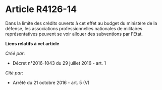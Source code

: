 # Article R4126-14

Dans la limite des crédits ouverts à cet effet au budget du ministère de la défense, les associations professionnelles
nationales de militaires représentatives peuvent se voir allouer des subventions par l'Etat.

**Liens relatifs à cet article**

_Créé par_:

  - Décret n°2016-1043 du 29 juillet 2016 - art. 1

_Cité par_:

  - Arrêté du 21 octobre 2016 - art. 5 (V)
